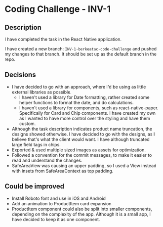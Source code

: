 # Coding Challenge - INV-1

## Description

I have completed the task in the React Native application.

I have created a new branch: `INV-1-berkeatac-code-challenge` and pushed my changes to that branch. It should be set up as the default branch in the repo.

## Decisions

- I have decided to go with an approach, where I'd be using as little external libraries as possible.
  - I haven't used a library for Date formatting, rather created some helper functions to format the date, and do calculations.
  - I haven't used a library for components, such as react-native-paper. Specifically for Card and Chip components. I have created my own as I wanted to have more control over the styling and have them custom.
- Although the task description indicates product name truncation, the designs showed otherwise. I have decided to go with the designs, as I believe that's what the client would want. I have although truncated large field tags in chips.
- Exported & used multiple sized images as assets for optimization.
- Followed a convention for the commit messages, to make it easier to read and understand the changes.
- SafeAreaView was causing an upper padding, so I used a View instead with insets from SafeAreaContext as top padding.

## Could be improved

- Install Roboto font and use in iOS and Android
- Add an animation to ProductItem card expansion
- ProductItem component could also be split into smaller components, depending on the complexity of the app. Although it is a small app, I have decided to keep it as one component.
